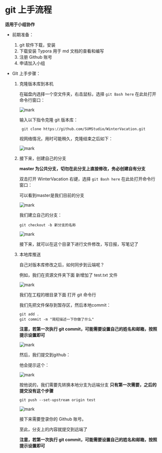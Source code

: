 # git 上手流程

**适用于小组协作**

* 前期准备：

  1. git 软件下载，安装
  2. 下载安装 Typora 用于 md 文档的查看和编写
  3. 注册 Github 账号
  4. 申请加入小组

* GIt 上手步骤：

  1. 克隆版本库到本机

     在磁盘内选择一个空文件夹，右击鼠标，选择 `git Bash here` 在此处打开命令行窗口：

     ![mark](http://7xjpym.com1.z0.glb.clouddn.com/blog/180128/j10d2Id09K.png)

     输入以下指令克隆 git 版本库：

     ```
      git clone https://github.com/SUMStudio/WinterVacation.git
     ```

     视网络情况，用时可能稍久，克隆结束之后如下：

     ![mark](http://7xjpym.com1.z0.glb.clouddn.com/blog/180128/mjhfigIhif.png)

  2. 接下来，创建自己的分支

     **master 为公共分支，切勿在此分支上直接修改，务必创建自有分支**

     双击打开 WinterVacation 右键，选择 `git Bash here` 在此处打开命令行窗口：

     可以看到master是我们目前的分支

     ![mark](http://7xjpym.com1.z0.glb.clouddn.com/blog/180128/JIHJmA1lFG.png)

     我们建立自己的分支：

     ```
     git checkout -b 新分支的名称
     ```

     ![mark](http://7xjpym.com1.z0.glb.clouddn.com/blog/180128/4JFiK5Ge61.png)

     接下来，就可以在这个目录下进行文件修改，写日报，写笔记了

  3. 本地库推送

     自己对版本库修改之后，如何同步到云端呢？

     例如，我们在资源文件夹下面 新增加了 test.txt 文件

     ![mark](http://7xjpym.com1.z0.glb.clouddn.com/blog/180128/1a7GhabjF0.png)

     我们在工程的根目录下面 打开 git 命令行

     我们先把文件保存到暂存区，然后本地commit：

     ```
     git add .
     git commit -m "简短描述一下你做了什么"
     ```

     **注意，若第一次执行 git commit，可能需要设置自己的姓名和邮箱，按照提示设置即可**

     ![mark](http://7xjpym.com1.z0.glb.clouddn.com/blog/180128/KAh1Dbl8cG.png)

     然后，我们提交到github：

     他会提示这个：

     ![mark](http://7xjpym.com1.z0.glb.clouddn.com/blog/180128/3i361jg6Im.png)

     按他说的，我们需要先转换本地分支为远端分支 **只有第一次需要，之后的提交没有这个步骤**

     ```
     git push --set-upstream origin test
     ```

     ![mark](http://7xjpym.com1.z0.glb.clouddn.com/blog/180128/EF2fcgBi8b.png)

     接下来需要登录你的 Github 账号。

     至此，分支上的内容就提交到远端了

     **注意，若第一次执行 git commit，可能需要设置自己的姓名和邮箱，按照提示设置即可**

     ​

